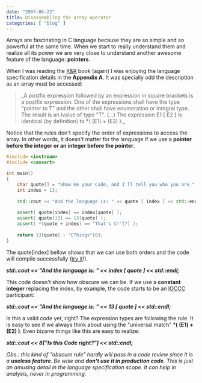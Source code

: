 ```yaml
---
date: "2007-06-22"
title: Disassembling the array operator
categories: [ "blog" ]
---
```

Arrays are fascinating in C language because they are so simple and so powerful at the same time. When we start to really understand them and realize all its power we are very close to understand another awesome feature of the language: **pointers**.

When I was reading the [K&R](http://www.amazon.com/C-Programming-Language-2nd/dp/0131103628) book (again) I was enjoying the language specification details in the **Appendix A**. It was specially odd the description as an array must be accessed:

<blockquote>_A postfix expression followed by an expression in square brackets is a postfix expression. One of the expressions shall have the type "pointer to T" and the other shall have enumeration or integral type. The result is an lvalue of type "T". (...) The expression E1 [ E2 ] is identical (by definition) to *( (E1) + (E2) )._</blockquote>

Notice that the rules don't specify the order of expressions to access the array. In other words, it doesn't matter for the language if we use a **pointer before the integer or an integer before the pointer**.

```cpp
#include <iostream>
#include <cassert>

int main()
{
	char quote[] = "Show me your Code, and I'll tell you who you are.";
	int index = 13;
	
	std::cout << "And the language is: " << quote [ index ] << std::endl;
	
	assert( quote[index] == index[quote] );
	assert( quote[13] == 13[quote] );
	assert( *(quote + index) == "That's C!"[7] );
	
	return 13[quote] - "CThings"[0];
} 

```

The quote[index] bellow shows that we can use both orders and the code will compile successfully ([try it](/images/2007/06/disassembling-array.cpp)!).

_**std::cout << "And the language is: " << index [ quote ] << std::endl;**_

This code doesn't show how obscure we can be. If we use a **constant integer** replacing the index, by example, the code starts to be an [IOCCC](http://www.ioccc.org/) participant:

_**std::cout << "And the language is: " << 13 [ quote ] << std::endl;**_

Is this a valid code yet, right? The expression types are following the rule. It is easy to see if we always think about using the "universal match" ***( (E1) + (E2) )**. Even bizarre things like this are easy to realize:

_**std::cout << 8["Is this Code right?"] << std::endl;**_

_Obs.: this kind of "obscure rule" hardly will pass in a code review since it is a **useless feature**. Be wise and **don't use it in production code**. This is just an amusing detail in the language specification scope. It can help in analysis, never in programming._
